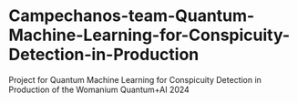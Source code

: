 # Campechanos-team-Quantum-Machine-Learning-for-Conspicuity-Detection-in-Production
Project for Quantum Machine Learning for Conspicuity Detection in Production of the Womanium Quantum+AI 2024
